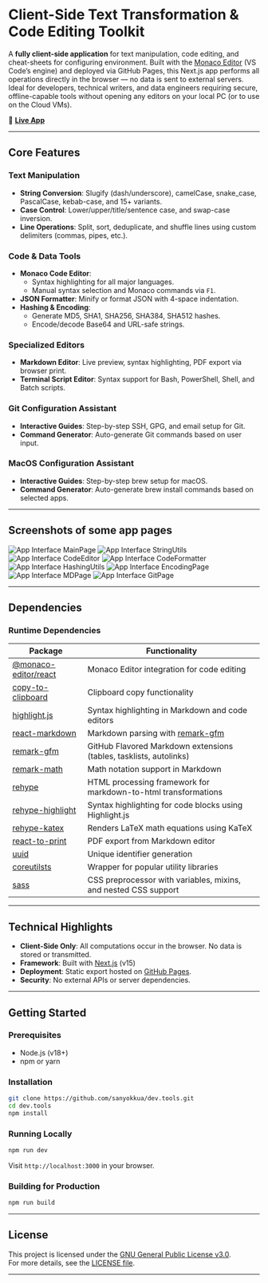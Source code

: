 # Client-Side Text Transformation & Code Editing Toolkit

A **fully client-side application** for text manipulation, code editing, and cheat-sheets for configuring environment.
Built with the [Monaco Editor](https://microsoft.github.io/monaco-editor/) (VS Code’s engine) and deployed via GitHub
Pages, this Next.js app performs all operations directly in the browser — no data is sent to external servers.
Ideal for developers, technical writers, and data engineers requiring secure, offline-capable tools without opening any
editors on your local PC (or to use on the Cloud VMs).

🔗 **[Live App](https://sanyokkua.github.io/dev.tools/)**

---

## Core Features

### **Text Manipulation**

- **String Conversion**: Slugify (dash/underscore), camelCase, snake_case, PascalCase, kebab-case, and 15+ variants.
- **Case Control**: Lower/upper/title/sentence case, and swap-case inversion.
- **Line Operations**: Split, sort, deduplicate, and shuffle lines using custom delimiters (commas, pipes, etc.).

### **Code & Data Tools**

- **Monaco Code Editor**:
    - Syntax highlighting for all major languages.
    - Manual syntax selection and Monaco commands via `F1`.
- **JSON Formatter**: Minify or format JSON with 4-space indentation.
- **Hashing & Encoding**:
    - Generate MD5, SHA1, SHA256, SHA384, SHA512 hashes.
    - Encode/decode Base64 and URL-safe strings.

### **Specialized Editors**

- **Markdown Editor**: Live preview, syntax highlighting, PDF export via browser print.
- **Terminal Script Editor**: Syntax support for Bash, PowerShell, Shell, and Batch scripts.

### **Git Configuration Assistant**

- **Interactive Guides**: Step-by-step SSH, GPG, and email setup for Git.
- **Command Generator**: Auto-generate Git commands based on user input.

### **MacOS Configuration Assistant**

- **Interactive Guides**: Step-by-step brew setup for macOS.
- **Command Generator**: Auto-generate brew install commands based on selected apps.

---

## Screenshots of some app pages

![App Interface MainPage](docs/MainPage.png)
![App Interface StringUtils](docs/StringUtils.png)
![App Interface CodeEditor](docs/CodeEditor.png)
![App Interface CodeFormatter](docs/CodeFormatter.png)
![App Interface HashingUtils](docs/HashingUtils.png)
![App Interface EncodingPage](docs/EncodingPage.png)
![App Interface MDPage](docs/MDPage.png)
![App Interface GitPage](docs/GitPage.png)

---

## Dependencies

### **Runtime Dependencies**

| Package                                                                    | Functionality                                                                |
| -------------------------------------------------------------------------- | ---------------------------------------------------------------------------- |
| [@monaco-editor/react](https://www.npmjs.com/package/@monaco-editor/react) | Monaco Editor integration for code editing                                   |
| [copy-to-clipboard](https://www.npmjs.com/package/copy-to-clipboard)       | Clipboard copy functionality                                                 |
| [highlight.js](https://highlightjs.org/)                                   | Syntax highlighting in Markdown and code editors                             |
| [react-markdown](https://www.npmjs.com/package/react-markdown)             | Markdown parsing with [remark-gfm](https://www.npmjs.com/package/remark-gfm) |
| [remark-gfm](https://www.npmjs.com/package/remark-gfm)                     | GitHub Flavored Markdown extensions (tables, tasklists, autolinks)           |
| [remark-math](https://www.npmjs.com/package/remark-math)                   | Math notation support in Markdown                                            |
| [rehype](https://www.npmjs.com/package/rehype)                             | HTML processing framework for markdown-to-html transformations               |
| [rehype-highlight](https://www.npmjs.com/package/rehype-highlight)         | Syntax highlighting for code blocks using Highlight.js                       |
| [rehype-katex](https://www.npmjs.com/package/rehype-katex)                 | Renders LaTeX math equations using KaTeX                                     |
| [react-to-print](https://www.npmjs.com/package/react-to-print)             | PDF export from Markdown editor                                              |
| [uuid](https://www.npmjs.com/package/uuid)                                 | Unique identifier generation                                                 |
| [coreutilsts](https://www.npmjs.com/package/coreutilsts)                   | Wrapper for popular utility libraries                                        |
| [sass](https://sass-lang.com/)                                             | CSS preprocessor with variables, mixins, and nested CSS support              |

---

## Technical Highlights

- **Client-Side Only**: All computations occur in the browser. No data is stored or transmitted.
- **Framework**: Built with [Next.js](https://nextjs.org/) (v15)
- **Deployment**: Static export hosted on [GitHub Pages](https://pages.github.com/).
- **Security**: No external APIs or server dependencies.

---

## Getting Started

### **Prerequisites**

- Node.js (v18+)
- npm or yarn

### **Installation**

```bash
git clone https://github.com/sanyokkua/dev.tools.git
cd dev.tools
npm install
```

### **Running Locally**

```bash
npm run dev
```

Visit `http://localhost:3000` in your browser.

### **Building for Production**

```bash
npm run build
```

---

## License

This project is licensed under the [GNU General Public License v3.0](LICENSE).  
For more details, see the [LICENSE file](LICENSE).

---
